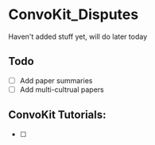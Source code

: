 # ConvoKit_Disputes
Haven't added stuff yet, will do later today 
## Todo
- [ ] Add paper summaries
- [ ] Add multi-cultrual papers

## ConvoKit Tutorials:
- [ ]

